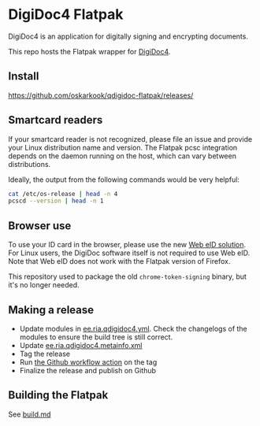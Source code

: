 # DigiDoc4 Flatpak

DigiDoc4 is an application for digitally signing and encrypting documents.

This repo hosts the Flatpak wrapper for [DigiDoc4](https://github.com/open-eid/DigiDoc4-Client/).

## Install

https://github.com/oskarkook/qdigidoc-flatpak/releases/

## Smartcard readers

If your smartcard reader is not recognized, please file an issue and provide your Linux distribution
name and version. The Flatpak pcsc integration depends on the daemon running on the host, which can
vary between distributions.

Ideally, the output from the following commands would be very helpful:
```sh
cat /etc/os-release | head -n 4
pcscd --version | head -n 1
```

## Browser use

To use your ID card in the browser, please use the new [Web eID
solution](https://www.id.ee/en/article/the-latest-version-of-the-id-software-includes-an-innovative-web-eid-interface/).
For Linux users, the DigiDoc software itself is not required to use Web eID.
Note that Web eID does not work with the Flatpak version of Firefox.

This repository used to package the old `chrome-token-signing` binary, but it's
no longer needed.

## Making a release

- Update modules in [ee.ria.qdigidoc4.yml](./ee.ria.qdigidoc4.yml). Check the changelogs of the
  modules to ensure the build tree is still correct.
- Update [ee.ria.qdigidoc4.metainfo.xml](./ee.ria.qdigidoc4.metainfo.xml)
- Tag the release
- Run [the Github workflow action](https://github.com/oskarkook/qdigidoc-flatpak/actions/workflows/build.yml)
  on the tag
- Finalize the release and publish on Github

## Building the Flatpak

See [build.md](./build.md)
